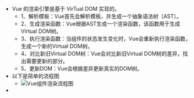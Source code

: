 - Vue 的渲染引擎是基于 VirTual DOM 实现的。
	- 1、解析模板：Vue首先会解析模板，并生成一个抽象语法树（AST）。
	- 2、生成渲染函数：Vue根据AST生成一个渲染函数，该函数用于生成Virtual DOM树。
	- 3、执行渲染函数：当组件的状态发生变化时，Vue会重新执行渲染函数，生成一个新的Virtual DOM树。
	- 4、对比新旧Virtual DOM树：Vue会对比新旧Virtual DOM树的差异，找出需要更新的部分。
	- 5、更新DOM：Vue会根据差异更新真实的DOM树。
- 以下是简单的流程图
	- ![Vue组件渲染流程图](https://cdn.jsdelivr.net/gh/LuckBright/uPicImage@main/uPic/rKkiz9.png)
-